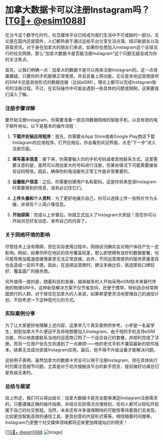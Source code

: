 # 加拿大数据卡可以注册Instagram吗？[[TG💪+ @esim1088](https://t.me/s/esim1088)]

在当今这个数字化时代，社交媒体平台已经成为我们生活中不可或缺的一部分。无论是在国内还是国外，人们都热衷于通过这些平台分享生活点滴、结识新朋友以及获取资讯。对于身在加拿大的朋友们来说，如果你也想加入Instagram这个全球流行的社交网络，那么“加拿大数据卡是否能注册Instagram”这个问题无疑会成为你的关注焦点。

首先，让我们明确一点：加拿大的数据卡是可以用来注册Instagram的。这一点毋庸置疑。只要你的手机能够正常使用，并且具备上网功能，无论是本地运营商提供的SIM卡还是其他形式的数据连接（比如eSIM），理论上都可以完成Instagram账号的注册过程。不过，在实际操作中可能会遇到一些具体的问题或限制，这需要我们深入了解。

### 注册步骤详解

要开始注册Instagram，你需要准备一部支持数据网络的智能手机，以及有效的电子邮件地址。以下是基本的操作流程：

1. **下载并安装应用程序**：首先，你需要从App Store或者Google Play商店下载Instagram的应用程序。打开应用后，你会看到欢迎界面，点击“下一步”进入注册页面。
   
2. **填写基本信息**：接下来，你需要输入你的手机号码或者其他联系方式。这里需要注意的是，虽然可以用加拿大的号码进行注册，但某些情况下可能需要接收验证码短信。因此，确保你的电话服务正常工作是非常重要的。

3. **设置账户信息**：之后，你需要创建用户名和密码。这是你将来登录Instagram时需要用到的信息，请务必记住它们。

4. **上传头像和个人资料**：为了更好地展示自己，你可以选择上传一张照片作为头像，并填写个人简介等信息。

5. **开始探索**：完成以上步骤后，你就正式加入了Instagram大家庭！现在你可以开始浏览好友动态、发布自己的内容了。

### 关于网络环境的影响

尽管技术上没有障碍，但在实际使用过程中，网络状况确实会对用户体验产生一定影响。例如，如果你所在地区的信号覆盖较差，那么即使拥有良好的数据套餐，也可能导致加载速度缓慢甚至无法正常连接。此外，不同运营商提供的服务质量差异也会造成一定的不便。因此，在选择运营商时，建议多做比较，挑选那些口碑较好、覆盖面广的服务商。

另外值得一提的是，随着科技的发展，越来越多的人开始采用eSIM技术来替代传统的物理SIM卡。这种新型解决方案不仅节省空间，还便于携带，特别适合经常跨国旅行的人群。对于居住在加拿大的人来说，如果希望更灵活地管理自己的通信计划，不妨考虑一下这种现代化的方式。

### 实际案例分享

为了让大家更好地理解上述内容，这里举几个真实案例供参考。小李是一名留学生，刚到加拿大不久便迫不及待地想要加入Instagram。由于他的手机支持eSIM功能，所以他直接联系当地的运营商订购了一个适合自己的套餐，并顺利完成了注册。而另一位用户张先生则遇到了一点麻烦——他的老式手机不兼容最新的软件版本，结果无法成功安装Instagram应用。最后，他不得不升级设备才能解决问题。

这些例子表明，虽然加拿大的数据卡完全可以用于注册Instagram，但在具体执行时仍需注意细节问题。尤其是对于初次接触该平台的新手而言，提前做好功课总归是有益无害的。

### 总结与展望

综上所述，我们可以得出结论：加拿大数据卡是完全能够满足Instagram注册需求的。只要遵循正确的操作指南，并结合实际情况合理规划，任何人都可以轻松开启属于自己的社交旅程。当然，未来还有许多值得期待的可能性等待着我们去发现，比如更加智能高效的通信工具、更具创意的内容形式等等。相信随着时间推移，Instagram乃至整个社交媒体领域都将迎来更加辉煌灿烂的明天！

[[TG💪+ @esim1088](https://t.me/s/esim1088) ![Image](https://i.postimg.cc/4NQfJmqS/Snipaste-2025-05-13-00-14-12.png)]